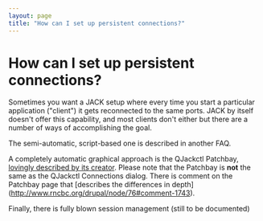 ```yaml
---
layout: page
title: "How can I set up persistent connections?"
---
```


# How can I set up persistent connections?

Sometimes you want a JACK setup where every time you start a particular
application ("client") it gets reconnected to the same ports. JACK by itself
doesn't offer this capability, and most clients don't either but there are a
number of ways of accomplishing the goal.

The semi-automatic, script-based one is described in another FAQ.

A completely automatic graphical approach is the QJackctl Patchbay,
[lovingly described by its creator](http://www.rncbc.org/drupal/node/76).
Please note that the Patchbay is **not** the same as the
QJackctl Connections dialog. There is comment on the Patchbay page that
[describes the differences in depth]
(http://www.rncbc.org/drupal/node/76#comment-1743).

Finally, there is fully blown session management (still to be documented)

